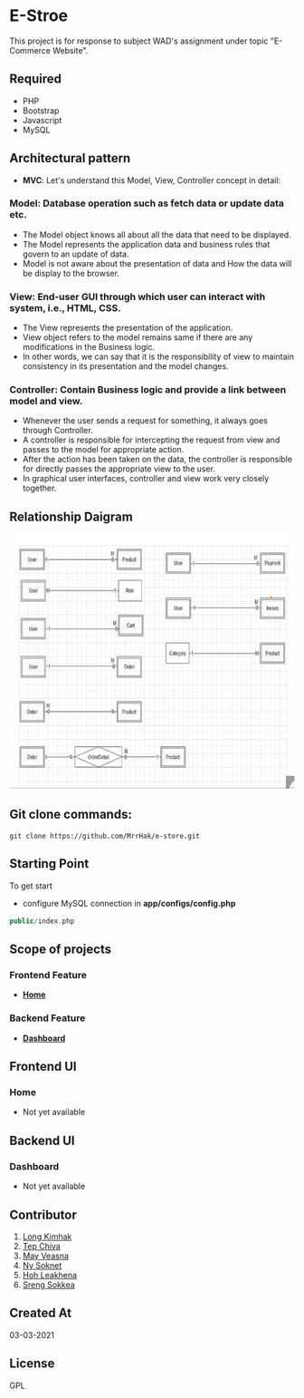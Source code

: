 # E-Stroe

This project is for response to subject WAD's assignment under topic "E-Commerce Website".

## Required
- PHP
- Bootstrap
- Javascript
- MySQL

## Architectural pattern
- **MVC**: Let's understand this Model, View, Controller concept in detail:

### Model: Database operation such as fetch data or update data etc.
- The Model object knows all about all the data that need to be displayed.
- The Model represents the application data and business rules that govern to an update of data.
- Model is not aware about the presentation of data and How the data will be display to the browser.
### View: End-user GUI through which user can interact with system, i.e., HTML, CSS.
- The View represents the presentation of the application.
- View object refers to the model remains same if there are any modifications in the Business logic.
- In other words, we can say that it is the responsibility of view to maintain consistency in its presentation and the model changes.
### Controller: Contain Business logic and provide a link between model and view.
- Whenever the user sends a request for something, it always goes through Controller.
- A controller is responsible for intercepting the request from view and passes to the model for appropriate action.
- After the action has been taken on the data, the controller is responsible for directly passes the appropriate view to the user.
- In graphical user interfaces, controller and view work very closely together.

## Relationship Daigram
<img height="450px" src="public/screenshots/relationship-daigram.jpg">

## Git clone commands:
```
git clone https://github.com/MrrHak/e-store.git
```

## Starting Point

To get start
- configure MySQL connection in **app/configs/config.php**

```php
public/index.php
```

## Scope of projects

### Frontend Feature
- **[Home](#home)**
### Backend Feature
- **[Dashboard](#dashboard)**

## Frontend UI
### Home
- Not yet available

## Backend UI
### Dashboard
- Not yet available

## Contributor
1. [Long Kimhak](http://www.mrrhak.com)
2. [Tep Chiva](#)
3. [May Veasna](#)
4. [Ny Soknet](#)
5. [Hoh Leakhena](#)
6. [Sreng Sokkea](#)

## Created At
03-03-2021

## License
GPL
